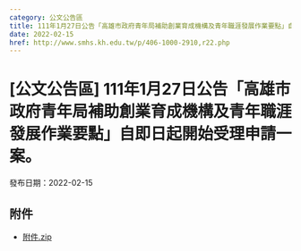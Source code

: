 ```yaml
---
category: 公文公告區
title: 111年1月27日公告「高雄市政府青年局補助創業育成機構及青年職涯發展作業要點」自即日起開始受理申請一案。
date: 2022-02-15
href: http://www.smhs.kh.edu.tw/p/406-1000-2910,r22.php
---
```


# [公文公告區] 111年1月27日公告「高雄市政府青年局補助創業育成機構及青年職涯發展作業要點」自即日起開始受理申請一案。

發布日期：2022-02-15

<div><div></div><div></div></div>

## 附件

- [附件.zip](https://www.smhs.kh.edu.tw/app/index.php?Action=downloadfile&file=WVhSMFlXTm9MekF2Y0hSaFh6STJNakZmT1RBM05UazBNRjg0TkRFMU9DNTZhWEE9&fname=DGGGROTSYWQO41XX50LKSWHGRK30OOLKDGUWTSKK4125MLVWKPROVTPOUSSSPKPO)
